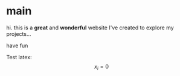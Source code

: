 # main

hi. this is a **great** and **wonderful** website I've created to explore my projects...

have fun

Test latex:
$$x_i = 0$$

